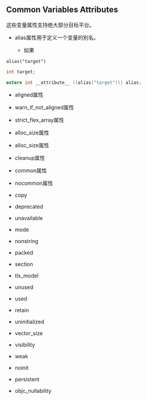 

## Common Variables Attributes

这些变量属性支持绝大部分目标平台。


* alias属性用于定义一个变量的别名。

  * 如果

```
alias("target")
```



```c
int target;

extern int __attribute__ ((alias("target"))) alias;
```


* aligned属性


* warn_if_not_aligned属性



* strict_flex_array属性

* alloc_size属性

* alloc_size属性

* cleanup属性


* common属性


* nocommon属性

* copy

* deprecated

* unavailable

* mode

* nonstring

* packed

* section

* tls_model

* unused

* used

* retain

* uninitialized

* vector_size

* visibility


* weak

* noinit

* persistent

* objc_nullability

